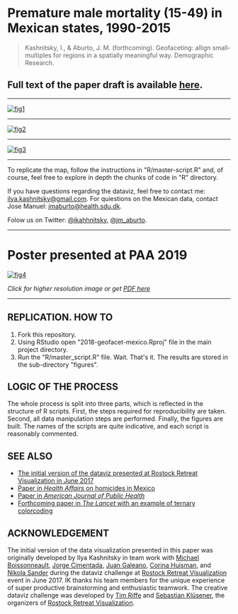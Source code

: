 # Premature male mortality (15-49) in Mexican states, 1990-2015

> Kashnitsky, I., & Aburto, J. M. (forthcoming). Geofaceting: allign small-multiples for regions in a spatially meaningful way. Demographic Research. 



## Full text of the paper draft is available [here][text].

***

[![fig1][f1]][f1]  

***

[![fig2][f2]][f2]  

***

[![fig3][f3]][f3]  

***


To replicate the map, follow the instructions in "R/master-script.R" and, of course, feel free to explore in depth the chunks of code in "R" directory. 

If you have questions regarding the dataviz, feel free to contact me: ilya.kashnitsky@gmail.com. For quiestions on the Mexican data, contact Jose Manuel: jmaburto@health.sdu.dk.

Folow us on Twitter: [@ikahhnitsky][ik], [@jm_aburto][jma].

***

# Poster presented at PAA 2019

[![fig4][f4s]][f4]  

*Click for higher resolution image or get [PDF here][poster]*



[f1]: https://ikashnitsky.github.io/demres-geofacet/figures/gg-five-annotated.png
[f2]: https://ikashnitsky.github.io/demres-geofacet/figures/gg-nine.png
[f3]: https://ikashnitsky.github.io/demres-geofacet/figures/gg-tern-assamble.png
[f4]: https://ikashnitsky.github.io/demres-geofacet/poster-paa-2019/geofacet-poster.png
[f4s]: https://ikashnitsky.github.io/demres-geofacet/poster-paa-2019/geofacet-poster-small.png
[text]: https://doi.org/10.31219/osf.io/f49n6
[ik]: https://twitter.com/ikashnitsky
[jma]: https://twitter.com/jm_aburto
[poster]: https://ikashnitsky.github.io/demres-geofacet/poster-paa-2019/geofacet-poster.pdf

***


## REPLICATION. HOW TO
1. Fork this repository.
2. Using RStudio open "2018-geofacet-mexico.Rproj" file in the main project directory.
3. Run the "R/master_script.R" file. 
Wait. That's it.
The results are stored in the sub-directory "figures".

## LOGIC OF THE PROCESS
The whole process is split into three parts, which is reflected in the structure of R scripts. First, the steps required for reproducibility are taken. Second, all data manipulation steps are performed. Finally, the figures are built. 
The names of the scripts are quite indicative, and each script is reasonably commented. 


## SEE ALSO
 - [The initial version of the dataviz presented at Rostock Retreat Visualization in June 2017][retreat]
 - [Paper in _Health Affairs_ on homicides in Mexico][ha]
 - [Paper in _American Journal of Public Health_][ajph]
 - [Forthcoming paper in _The Lancet_ with an example of ternary colorcoding][lancet]


[arch]: https://ikashnitsky.github.io/doc/misc/demres-2018-geofacet.zip
[ha]: https://doi.org/10.1377/hlthaff.2015.0068
[ajph]: https://doi.org/10.2105/AJPH.2018.304878
[retreat]: https://github.com/ikashnitsky/geofaceted-premature-male-mortality-in-mexico
[lancet]: https://osf.io/zac5x/



## ACKNOWLEDGEMENT

The initial version of the data visualization presented in this paper was originally developed by Ilya Kashnitsky in team work with [Michael Boissonneault][mb], [Jorge Cimentada][jc], [Juan Galeano][jg], [Corina Huisman][ch], and [Nikola Sander][ns] during the dataviz challenge at [Rostock Retreat Visualization][rr] event in June 2017. IK thanks his team members for the unique experience of super productive brainstorming and enthusiastic teamwork. The creative dataviz challenge was developed by [Tim Riffe][tr] and [Sebastian Klüsener][sk], the organizers of [Rostock Retreat Visualization][rr].

[mb]: https://twitter.com/michaelboiss
[jc]: https://twitter.com/cimentadaj
[jg]: https://twitter.com/GEDEM_CED
[ch]: https://twitter.com/CorinaHuisman
[ns]: https://twitter.com/nikolasander
[tr]: https://twitter.com/timriffe1
[sk]: https://twitter.com/demomapper
[rr]: https://www.rostock-retreat.org/2017/




